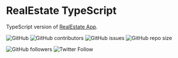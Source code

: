 # RealEstate TypeScript

TypeScript version of [RealEstate App](https://github.com/cvrlnolan/real_estate).

![GitHub](https://img.shields.io/github/license/cvrlnolan/realestate_typescript) ![GitHub contributors](https://img.shields.io/github/contributors/cvrlnolan/realestate_typescript) ![GitHub issues](https://img.shields.io/github/issues/cvrlnolan/realestate_typescript) ![GitHub repo size](https://img.shields.io/github/repo-size/cvrlnolan/realestate_typescript)

![GitHub followers](https://img.shields.io/github/followers/cvrlnolan?style=social) ![Twitter Follow](https://img.shields.io/twitter/follow/realcarlnolan?style=social)
